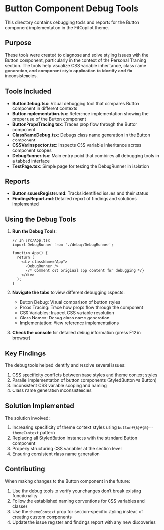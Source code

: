 # Button Component Debug Tools

This directory contains debugging tools and reports for the Button component implementation in the FitCopilot theme.

## Purpose

These tools were created to diagnose and solve styling issues with the Button component, particularly in the context of the Personal Training section. The tools help visualize CSS variable inheritance, class name generation, and component style application to identify and fix inconsistencies.

## Tools Included

- **ButtonDebug.tsx**: Visual debugging tool that compares Button component in different contexts
- **ButtonImplementation.tsx**: Reference implementation showing the proper use of the Button component
- **ButtonPropsTracing.tsx**: Traces prop flow through the Button component
- **ClassNameDebug.tsx**: Debugs class name generation in the Button component
- **CSSVarInspector.tsx**: Inspects CSS variable inheritance across component scopes
- **DebugRunner.tsx**: Main entry point that combines all debugging tools in a tabbed interface
- **TestPage.tsx**: Simple page for testing the DebugRunner in isolation

## Reports

- **ButtonIssuesRegister.md**: Tracks identified issues and their status
- **FindingsReport.md**: Detailed report of findings and solutions implemented

## Using the Debug Tools

1. **Run the Debug Tools**:
   ```
   // In src/App.tsx
   import DebugRunner from './debug/DebugRunner';
   
   function App() {
     return (
       <div className="App">
         <DebugRunner />
         {/* Comment out original app content for debugging */}
       </div>
     );
   }
   ```

2. **Navigate the tabs** to view different debugging aspects:
   - Button Debug: Visual comparison of button styles
   - Props Tracing: Trace how props flow through the component
   - CSS Variables: Inspect CSS variable resolution
   - Class Names: Debug class name generation
   - Implementation: View reference implementations

3. **Check the console** for detailed debug information (press F12 in browser)

## Key Findings

The debug tools helped identify and resolve several issues:

1. CSS specificity conflicts between base styles and theme context styles
2. Parallel implementation of button components (StyledButton vs Button)
3. Inconsistent CSS variable scoping and naming
4. Class name generation inconsistencies

## Solution Implemented

The solution involved:

1. Increasing specificity of theme context styles using `button#{&}#{&}--themeContext` pattern
2. Replacing all StyledButton instances with the standard Button component
3. Properly structuring CSS variables at the section level
4. Ensuring consistent class name generation

## Contributing

When making changes to the Button component in the future:

1. Use the debug tools to verify your changes don't break existing functionality
2. Follow the established naming conventions for CSS variables and classes
3. Use the `themeContext` prop for section-specific styling instead of creating custom components
4. Update the issue register and findings report with any new discoveries 